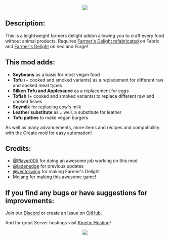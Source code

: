 <p align="center">
  <img src="https://media.forgecdn.net/attachments/description/928290/description_5c0e8448-1bea-4a65-978a-b330c8488514.png" />
</p>

Description:
------------

This is a leightweight farmers delight addon allowing you to craft every food without animal products. Requires [Farmer's Delight refabricated](https://github.com/MehVahdJukaar/FarmersDelightRefabricated) on Fabric and [Farmer's Delight](https://www.curseforge.com/linkout?remoteUrl=https://modrinth.com/mod/farmers-delight) on neo and Forge!

This mod adds:
--------------

*   **Soybeans** as a basis for most vegan food
*   **Tofu** (+ cooked and smoked variants) as a replacement for different raw and cooked meat types
*   **Silken Tofu and Applesauce** as a replacement for eggs
*   **Tofish** (+ cooked and smoked variants) to replace different raw and cooked fishes
*   **Soymilk** for replacing cow's milk
*   **Leather substitute** as… well, a substitute for leather
*   **Tofu patties** to make vegan burgers

As well as many advancements, more items and recipes and compatibility with the Create mod for easy automation!

Credits:
--------

*   [@Player005](https://www.curseforge.com/linkout?remoteUrl=https://modrinth.com/user/Player005) for doing an awesome job working on this mod
*   [@ladenedge](https://www.curseforge.com/linkout?remoteUrl=https://github.com/ladenedge) for previous updates
*   [@vectorwing](https://www.curseforge.com/linkout?remoteUrl=https://modrinth.com/user/vectorwing) for making Farmer's Delight
*   Mojang for making this awesome game!

If you find any bugs or have suggestions for improvements:
----------------------------------------------------------

Join our [Discord](https://discord.gg/RPTb6wXktx) or create an Issue on [GitHub](https://github.com/SayWhatSayMon/VeganDelight/issues).

And for great Server hostings visit [Kinetic Hosting](https://billing.kinetichosting.net/aff.php?aff=642)!

<p align="center">
  <a href="https://billing.kinetichosting.net/aff.php?aff=642"><img src="https://media.forgecdn.net/attachments/description/928290/description_6557be4d-b2d2-4841-bca0-d44c393653f3.png" /></a>
</p>
